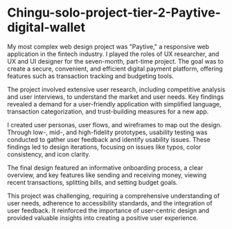 # Chingu-solo-project-tier-2-Paytive-digital-wallet

My most complex web design project was "Paytive," a responsive web application in the fintech industry.  I played the roles of UX researcher, and UX and UI designer for the seven-month, part-time project. The goal was to create a secure, convenient, and efficient digital payment platform, offering features such as transaction tracking and budgeting tools.

The project involved extensive user research, including competitive analysis and user interviews, to understand the market and user needs. Key findings revealed a demand for a user-friendly application with simplified language, transaction categorization, and trust-building measures for a new app.

I created user personas, user flows, and wireframes to map out the design. Through low-, mid-, and high-fidelity prototypes, usability testing was conducted to gather user feedback and identify usability issues. These findings led to design iterations, focusing on issues like typos, color consistency, and icon clarity.

The final design featured an informative onboarding process, a clear overview, and key features like sending and receiving money, viewing recent transactions, splitting bills, and setting budget goals.

This project was challenging, requiring a comprehensive understanding of user needs, adherence to accessibility standards, and the integration of user feedback. It reinforced the importance of user-centric design and provided valuable insights into creating a positive user experience.

